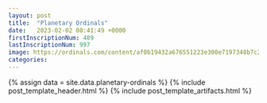 ```yaml
---
layout: post
title:  "Planetary Ordinals"
date:   2023-02-02 08:41:49 +0000
firstInscriptionNum: 489
lastInscriptionNum: 997
image: https://ordinals.com/content/af0b19432a676551223e300e7197348b7c225cb7b31d0d7c6e246e382cbf6f81i0
categories:
---
```

{% assign data = site.data.planetary-ordinals %}
{% include post_template_header.html %}
{% include post_template_artifacts.html %}